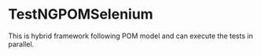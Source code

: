 # TestNGPOMSelenium
This is hybrid framework following POM model and can execute the tests in parallel.
